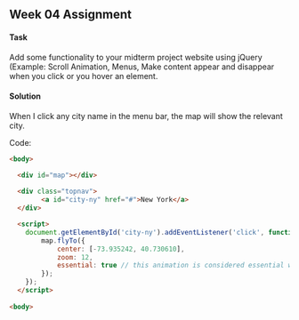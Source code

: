 ## Week 04 Assignment

#### Task
Add some functionality to your midterm project website using jQuery (Example: Scroll Animation, Menus, Make content appear and disappear when you click or you hover an element.

#### Solution
When I click any city name in the menu bar, the map will show the relevant city.

Code:
```html
<body>

  <div id="map"></div>
  
  <div class="topnav">  
		<a id="city-ny" href="#">New York</a>  
  </div>

  <script> 
	document.getElementById('city-ny').addEventListener('click', function() {
		map.flyTo({
			center: [-73.935242, 40.730610],
			zoom: 12,
			essential: true // this animation is considered essential with respect to prefers-reduced-motion
		});
	});
  </script>
	
<body>
```

